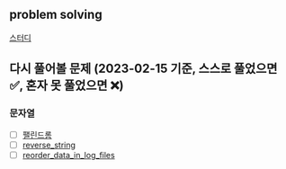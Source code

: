 ## problem solving

[스터디](https://shimmering-hoverfly-11d.notion.site/PS-with-c-ada268a09c8e4ac19c671d2dcd391026)

## 다시 풀어볼 문제 (2023-02-15 기준, 스스로 풀었으면 ✅, 혼자 못 풀었으면 ❌)

### 문자열
- [ ] [팰린드롬](https://leetcode.com/problems/valid-palindrome/)
- [ ] [reverse_string](https://leetcode.com/problems/reverse-string/)
- [ ] [reorder_data_in_log_files](https://leetcode.com/problems/reorder-data-in-log-files/)
